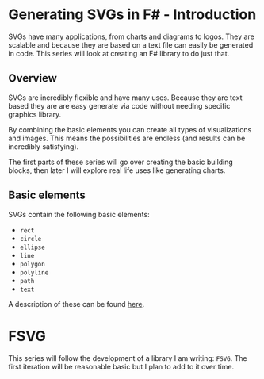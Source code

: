 ﻿<meta name="daria:article_id" content="generating_svgs_fsharp_part_1">
<meta name="daria:title" content="Part 1">
<meta name="daria:title_slug" content="part_1">
<meta name="daria:order" content="1">
<meta name="daria:created_on" content="2024-03-19">
<meta name="daria:tags" content="fsharp,svg">

# Generating SVGs in F# - Introduction

SVGs have many applications, from charts and diagrams to logos.
They are scalable and because they are based on a text file can easily be generated in code.
This series will look at creating an F# library to do just that.

## Overview

SVGs are incredibly flexible and have many uses.
Because they are text based they are are easy generate via code without needing specific graphics library.

By combining the basic elements you can create all types of visualizations and images.
This means the possibilities are endless (and results can be incredibly satisfying).

The first parts of these series will go over creating the basic building blocks,
then later I will explore real life uses like generating charts.

## Basic elements

SVGs contain the following basic elements:

* `rect`
* `circle`
* `ellipse`
* `line`
* `polygon`
* `polyline`
* `path`
* `text`

A description of these can be found [here](https://www.w3schools.com/graphics/svg_intro.asp).

# FSVG

This series will follow the development of a library I am writing: `FSVG`.
The first iteration will be reasonable basic but I plan to add to it over time. 